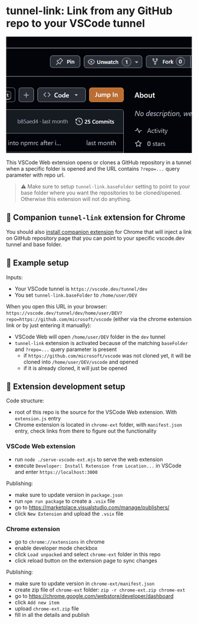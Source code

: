 # tunnel-link: Link from any GitHub repo to your VSCode tunnel

![tunnel-link screenshot](chrome-ext/screenshot.png)

This VSCode Web extension opens or clones a GitHub repository in a tunnel when a specific folder is opened and the URL contains `?repo=...` query parameter with repo url.

> ⚠️ Make sure to setup `tunnel-link.baseFolder` setting to point to your base folder where you want the repositories to be cloned/opened. Otherwise this extension will not do anything.

## 🔗 Companion `tunnel-link` extension for Chrome

You should also [install companion extension](https://chromewebstore.google.com/detail/tunnel-link/mmnknemeobjjnfkcphlngcpfbimlkojb) for Chrome that will inject a link on GitHub repository page that you can point to your specific vscode.dev tunnel and base folder.

## 👀 Example setup

Inputs:
- Your VSCode tunnel is `https://vscode.dev/tunnel/dev`
- You set `tunnel-link.baseFolder` to `/home/user/DEV`

When you open this URL in your browser:
`https://vscode.dev/tunnel/dev/home/user/DEV?repo=https://github.com/microsoft/vscode` (either via the chrome extension link or by just entering it manually):
- VSCode Web will open `/home/user/DEV` folder in the `dev` tunnel
- `tunnel-link` extension is activated because of the matching `baseFolder` and `?repo=...` query parameter is present
  - if `https://github.com/microsoft/vscode` was not cloned yet, it will be cloned into `/home/user/DEV/vscode` and opened
  - if it is already cloned, it will just be opened

## 🔨 Extension development setup

Code structure:
- root of this repo is the source for the VSCode Web extension. With `extension.js` entry
- Chrome extension is located in `chrome-ext` folder, with `manifest.json` entry, check links from there to figure out the functionality


### VSCode Web extension

- run `node ./serve-vscode-ext.mjs` to serve the web extension
- execute `Developer: Install Rxtension from Location...` in VSCode and enter `https://localhost:3000`

Publishing:
- make sure to update version in `package.json`
- run `npm run package` to create a `.vsix` file
- go to https://marketplace.visualstudio.com/manage/publishers/<your-publisher-name>
- click `New Extension` and upload the `.vsix` file

### Chrome extension

- go to `chrome://extensions` in chrome
- enable developer mode checkbox
- click `Load unpacked` and select `chrome-ext` folder in this repo
- click reload button on the extension page to sync changes

Publishing:
- make sure to update version in `chrome-ext/manifest.json`
- create zip file of `chrome-ext` folder: `zip -r chrome-ext.zip chrome-ext`
- go to https://chrome.google.com/webstore/developer/dashboard
- click `Add new item`
- upload `chrome-ext.zip` file
- fill in all the details and publish
